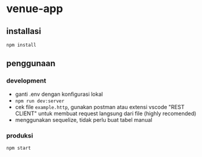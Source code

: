 # venue-app

## installasi
`npm install`

## penggunaan
### development
- ganti .env dengan konfigurasi lokal
- `npm run dev:server`
- cek file `example.http`, gunakan postman atau extensi vscode "REST CLIENT" untuk membuat request langsung dari file (highly recomended)
- menggunakan sequelize, tidak perlu buat tabel manual
### produksi
`npm start`
